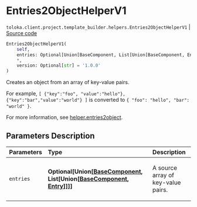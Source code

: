 # Entries2ObjectHelperV1
`toloka.client.project.template_builder.helpers.Entries2ObjectHelperV1` | [Source code](https://github.com/Toloka/toloka-kit/blob/v1.2.2/src/client/project/template_builder/helpers.py#L42)

```python
Entries2ObjectHelperV1(
    self,
    entries: Optional[Union[BaseComponent, List[Union[BaseComponent, Entry]]]] = None,
    *,
    version: Optional[str] = '1.0.0'
)
```

Creates an object from an array of key-value pairs.


For example,
`[ {"key":"foo", "value":"hello"}, {"key":"bar","value":"world"} ]`
is converted to `{ "foo": "hello", "bar": "world" }`.

For more information, see [helper.entries2object](https://toloka.ai/docs/template-builder/reference/helper.entries2object).

## Parameters Description

| Parameters | Type | Description |
| :----------| :----| :-----------|
`entries`|**Optional\[Union\[[BaseComponent](toloka.client.project.template_builder.base.BaseComponent.md), List\[Union\[[BaseComponent](toloka.client.project.template_builder.base.BaseComponent.md), [Entry](toloka.client.project.template_builder.helpers.Entries2ObjectHelperV1.Entry.md)\]\]\]\]**|<p>A source array of key-value pairs.</p>
